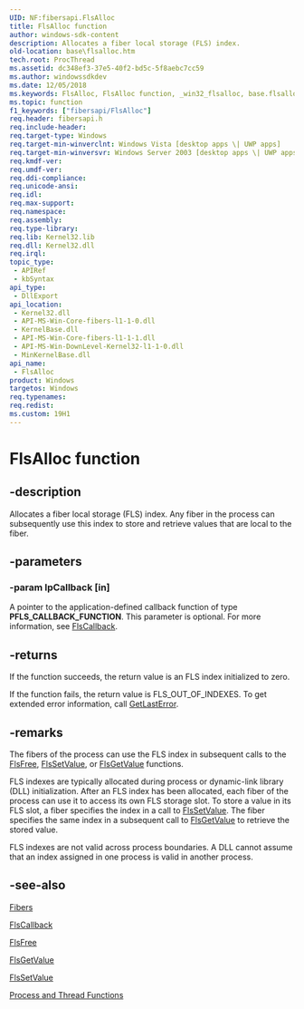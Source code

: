 ```yaml
---
UID: NF:fibersapi.FlsAlloc
title: FlsAlloc function
author: windows-sdk-content
description: Allocates a fiber local storage (FLS) index.
old-location: base\flsalloc.htm
tech.root: ProcThread
ms.assetid: dc348ef3-37e5-40f2-bd5c-5f8aebc7cc59
ms.author: windowssdkdev
ms.date: 12/05/2018
ms.keywords: FlsAlloc, FlsAlloc function, _win32_flsalloc, base.flsalloc, fibersapi/FlsAlloc, winbase/FlsAlloc
ms.topic: function
f1_keywords: ["fibersapi/FlsAlloc"]
req.header: fibersapi.h
req.include-header: 
req.target-type: Windows
req.target-min-winverclnt: Windows Vista [desktop apps \| UWP apps]
req.target-min-winversvr: Windows Server 2003 [desktop apps \| UWP apps]
req.kmdf-ver: 
req.umdf-ver: 
req.ddi-compliance: 
req.unicode-ansi: 
req.idl: 
req.max-support: 
req.namespace: 
req.assembly: 
req.type-library: 
req.lib: Kernel32.lib
req.dll: Kernel32.dll
req.irql: 
topic_type:
 - APIRef
 - kbSyntax
api_type:
 - DllExport
api_location:
 - Kernel32.dll
 - API-MS-Win-Core-fibers-l1-1-0.dll
 - KernelBase.dll
 - API-MS-Win-Core-fibers-l1-1-1.dll
 - API-MS-Win-DownLevel-Kernel32-l1-1-0.dll
 - MinKernelBase.dll
api_name:
 - FlsAlloc
product: Windows
targetos: Windows
req.typenames: 
req.redist: 
ms.custom: 19H1
---
```


# FlsAlloc function


## -description


Allocates a fiber local storage (FLS) index. Any fiber in the process can subsequently use this index to store and retrieve values that are local to the fiber.


## -parameters




### -param lpCallback [in]

A pointer to the application-defined callback function of type <b>PFLS_CALLBACK_FUNCTION</b>. This parameter is optional. For more information, see 
<a href="https://docs.microsoft.com/windows/desktop/api/winnt/nc-winnt-pfls_callback_function">FlsCallback</a>.


## -returns



If the function succeeds, the return value is an FLS index initialized to zero.

If the function fails, the return value is FLS_OUT_OF_INDEXES. To get extended error information, call 
<a href="https://docs.microsoft.com/windows/desktop/api/errhandlingapi/nf-errhandlingapi-getlasterror">GetLastError</a>.




## -remarks



The fibers of the process can use the FLS index in subsequent calls to the 
<a href="https://docs.microsoft.com/windows/desktop/api/fibersapi/nf-fibersapi-flsfree">FlsFree</a>, 
<a href="https://docs.microsoft.com/windows/desktop/api/fibersapi/nf-fibersapi-flssetvalue">FlsSetValue</a>, or 
<a href="https://docs.microsoft.com/windows/desktop/api/fibersapi/nf-fibersapi-flsgetvalue">FlsGetValue</a> functions.

FLS indexes are typically allocated during process or dynamic-link library (DLL) initialization. After an FLS index has been allocated, each fiber of the process can use it to access its own FLS storage slot. To store a value in its FLS slot, a fiber specifies the index in a call to 
<a href="https://docs.microsoft.com/windows/desktop/api/fibersapi/nf-fibersapi-flssetvalue">FlsSetValue</a>. The fiber specifies the same index in a subsequent call to 
<a href="https://docs.microsoft.com/windows/desktop/api/fibersapi/nf-fibersapi-flsgetvalue">FlsGetValue</a> to retrieve the stored value.

FLS indexes are not valid across process boundaries. A DLL cannot assume that an index assigned in one process is valid in another process.




## -see-also




<a href="https://docs.microsoft.com/windows/desktop/ProcThread/fibers">Fibers</a>



<a href="https://docs.microsoft.com/windows/desktop/api/winnt/nc-winnt-pfls_callback_function">FlsCallback</a>



<a href="https://docs.microsoft.com/windows/desktop/api/fibersapi/nf-fibersapi-flsfree">FlsFree</a>



<a href="https://docs.microsoft.com/windows/desktop/api/fibersapi/nf-fibersapi-flsgetvalue">FlsGetValue</a>



<a href="https://docs.microsoft.com/windows/desktop/api/fibersapi/nf-fibersapi-flssetvalue">FlsSetValue</a>



<a href="https://docs.microsoft.com/windows/desktop/ProcThread/process-and-thread-functions">Process and Thread Functions</a>
 

 

